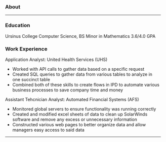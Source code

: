 ### About
---

### Education
Ursinus College
Computer Science, BS
Minor in Mathematics
3.6/4.0 GPA

### Work Experience
Application Analyst: United Health Services (UHS)
- Worked with API calls to gather data based on a specific request
- Created SQL queries to gather data from various tables to analyze in one succinct table
- Combined both of these skills to create flows in IPD to automate various business processes to save company time and money

Assistant Tehcnician Analyst: Automated Financial Systems (AFS)
- Monitored global servers to ensure functionality was running correctly
- Created and modified excel sheets of data to clean up SolarWinds software and remove any excess or unnecessary information
- Constructed various web pages to better organize data and allow managers easy access to said data

---
